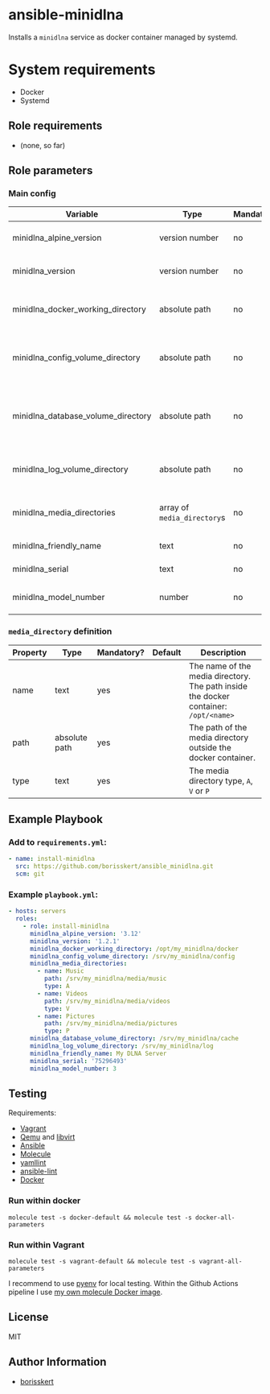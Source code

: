 # ansible-minidlna

Installs a `minidlna` service as docker container managed by systemd.

# System requirements

* Docker
* Systemd

## Role requirements

* (none, so far)

## Role parameters

### Main config

| Variable      | Type | Mandatory? | Default | Description           |
|---------------|------|------------|---------|-----------------------|
| minidlna_alpine_version | version number | no | `latest` | Used alpine linux version |
| minidlna_version        | version number | no | `latest` | Installed minidlna version |
| minidlna_docker_working_directory | absolute path | no | `/opt/minidlna/docker` | Used docker working directory |
| minidlna_config_volume_directory  | absolute path | no | `/srv/minidlna/config` | Directory where your config file will be stored |
| minidlna_database_volume_directory | absolute path | no | `/srv/minidlna/cache` | Directory where the cache database will be stored |
| minidlna_log_volume_directory      | absolute path | no | `/srv/my_minidlna/log` | Directory where the logs will be stored |
| minidlna_media_directories         | array of `media_directory`s | no | `[]`       | Your configured media directories |
| minidlna_friendly_name             | text                        | no | `''`       | The server name |
| minidlna_serial                    | text                        | no | `12345678` | minidlna's serial |
| minidlna_model_number              | number                      | no | `1`        | minidlna's model number |

### `media_directory` definition

| Property      | Type | Mandatory? | Default | Description           |
|---------------|------|------------|---------|-----------------------|
| name          | text | yes        |         | The name of the media directory. The path inside the docker container: `/opt/<name>`
| path          | absolute path | yes |       | The path of the media directory outside the docker container. |
| type          | text          | yes |       | The media directory type, `A`, `V` or `P` |

## Example Playbook

### Add to `requirements.yml`:

```yaml
- name: install-minidlna
  src: https://github.com/borisskert/ansible_minidlna.git
  scm: git
```

### Example `playbook.yml`:

```yaml
- hosts: servers
  roles:
    - role: install-minidlna
      minidlna_alpine_version: '3.12'
      minidlna_version: '1.2.1'
      minidlna_docker_working_directory: /opt/my_minidlna/docker
      minidlna_config_volume_directory: /srv/my_minidlna/config
      minidlna_media_directories:
        - name: Music
          path: /srv/my_minidlna/media/music
          type: A
        - name: Videos
          path: /srv/my_minidlna/media/videos
          type: V
        - name: Pictures
          path: /srv/my_minidlna/media/pictures
          type: P
      minidlna_database_volume_directory: /srv/my_minidlna/cache
      minidlna_log_volume_directory: /srv/my_minidlna/log
      minidlna_friendly_name: My DLNA Server
      minidlna_serial: '75296493'
      minidlna_model_number: 3
```

## Testing

Requirements:

* [Vagrant](https://www.vagrantup.com/)
* [Qemu](https://www.qemu.org/libvirt) and [libvirt](https://libvirt.org/)
* [Ansible](https://docs.ansible.com/)
* [Molecule](https://molecule.readthedocs.io/en/latest/index.html)
* [yamllint](https://yamllint.readthedocs.io/en/stable/#)
* [ansible-lint](https://docs.ansible.com/ansible-lint/)
* [Docker](https://docs.docker.com/)

### Run within docker

```shell script
molecule test -s docker-default && molecule test -s docker-all-parameters
```

### Run within Vagrant

```shell script
molecule test -s vagrant-default && molecule test -s vagrant-all-parameters
```

I recommend to use [pyenv](https://github.com/pyenv/pyenv) for local testing.
Within the Github Actions pipeline I use [my own molecule Docker image](https://github.com/borisskert/docker-molecule).

## License

MIT

## Author Information

* [borisskert](https://github.com/borisskert)
